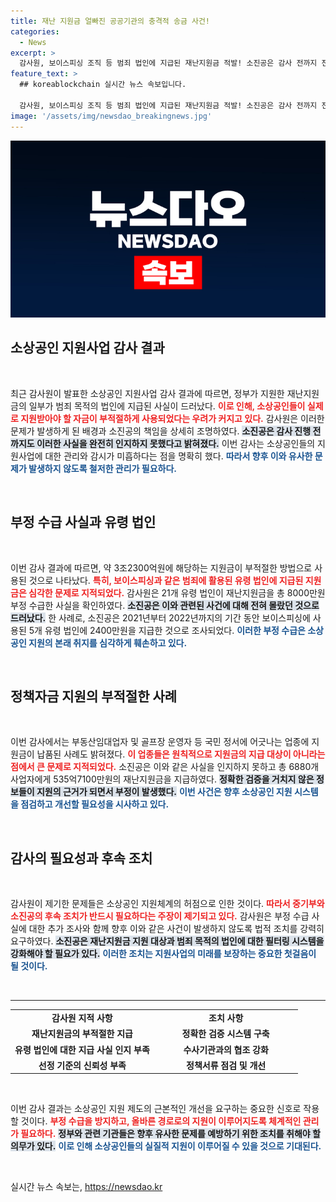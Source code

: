 ```yaml
---
title: 재난 지원금 얼빠진 공공기관의 충격적 송금 사건!
categories:
  - News
excerpt: >
  감사원, 보이스피싱 조직 등 범죄 법인에 지급된 재난지원금 적발! 소진공은 감사 전까지 전혀 몰랐다. 코로나 지원금의 불법 유출이 드러나면서, 정부의 사후 관리 대책이 필요하다는 지적이 이어진다.
feature_text: >
  ## koreablockchain 실시간 뉴스 속보입니다.

  감사원, 보이스피싱 조직 등 범죄 법인에 지급된 재난지원금 적발! 소진공은 감사 전까지 전혀 몰랐다. 코로나 지원금의 불법 유출이 드러나면서, 정부의 사후 관리 대책이 필요하다는 지적이 이어진다.
image: '/assets/img/newsdao_breakingnews.jpg'
---
```


<p><img src="/assets/img/newsdao_breakingnews.jpg" alt="koreablockchain 속보" /></p>

<h2 data-ke-size="size26">소상공인 지원사업 감사 결과</h2>

<p data-ke-size="size16">&nbsp;</p>

<p data-ke-size="size16">최근 감사원이 발표한 소상공인 지원사업 감사 결과에 따르면, 정부가 지원한 재난지원금의 일부가 범죄 목적의 법인에 지급된 사실이 드러났다. <b><span style="color: #ee2323;">이로 인해, 소상공인들이 실제로 지원받아야 할 자금이 부적절하게 사용되었다는 우려가 커지고 있다.</span></b> 감사원은 이러한 문제가 발생하게 된 배경과 소진공의 책임을 상세히 조명하였다. <b><span style="background-color: #21538527;">소진공은 감사 진행 전까지도 이러한 사실을 완전히 인지하지 못했다고 밝혀졌다.</span></b> 이번 감사는 소상공인들의 지원사업에 대한 관리와 감시가 미흡하다는 점을 명확히 했다. <b><span style="color: #1a5490;">따라서 향후 이와 유사한 문제가 발생하지 않도록 철저한 관리가 필요하다.</span></b></p>

<p data-ke-size="size16">&nbsp;</p>

<h2 data-ke-size="size26">부정 수급 사실과 유령 법인</h2>

<p data-ke-size="size16">&nbsp;</p>

<p data-ke-size="size16">이번 감사 결과에 따르면, 약 3조2300억원에 해당하는 지원금이 부적절한 방법으로 사용된 것으로 나타났다. <b><span style="color: #ee2323;">특히, 보이스피싱과 같은 범죄에 활용된 유령 법인에 지급된 지원금은 심각한 문제로 지적되었다.</span></b> 감사원은 21개 유령 법인이 재난지원금을 총 8000만원 부정 수급한 사실을 확인하였다. <b><span style="background-color: #21538527;">소진공은 이와 관련된 사건에 대해 전혀 몰랐던 것으로 드러났다.</span></b> 한 사례로, 소진공은 2021년부터 2022년까지의 기간 동안 보이스피싱에 사용된 5개 유령 법인에 2400만원을 지급한 것으로 조사되었다. <b><span style="color: #1a5490;">이러한 부정 수급은 소상공인 지원의 본래 취지를 심각하게 훼손하고 있다.</span></b></p>

<p data-ke-size="size16">&nbsp;</p>

<h2 data-ke-size="size26">정책자금 지원의 부적절한 사례</h2>

<p data-ke-size="size16">&nbsp;</p>

<p data-ke-size="size16">이번 감사에서는 부동산임대업자 및 골프장 운영자 등 국민 정서에 어긋나는 업종에 지원금이 납품된 사례도 밝혀졌다. <b><span style="color: #ee2323;">이 업종들은 원칙적으로 지원금의 지급 대상이 아니라는 점에서 큰 문제로 지적되었다.</span></b> 소진공은 이와 같은 사실을 인지하지 못하고 총 6880개 사업자에게 535억7100만원의 재난지원금을 지급하였다. <b><span style="background-color: #21538527;">정확한 검증을 거치지 않은 정보들이 지원의 근거가 되면서 부정이 발생했다.</span></b> <b><span style="color: #1a5490;">이번 사건은 향후 소상공인 지원 시스템을 점검하고 개선할 필요성을 시사하고 있다.</span></b></p>

<p data-ke-size="size16">&nbsp;</p>

<h2 data-ke-size="size26">감사의 필요성과 후속 조치</h2>

<p data-ke-size="size16">&nbsp;</p>

<p data-ke-size="size16">감사원이 제기한 문제들은 소상공인 지원체계의 허점으로 인한 것이다. <b><span style="color: #ee2323;">따라서 중기부와 소진공의 후속 조치가 반드시 필요하다는 주장이 제기되고 있다.</span></b> 감사원은 부정 수급 사실에 대한 추가 조사와 함께 향후 이와 같은 사건이 발생하지 않도록 법적 조치를 강력히 요구하였다. <b><span style="background-color: #21538527;">소진공은 재난지원금 지원 대상과 범죄 목적의 법인에 대한 필터링 시스템을 강화해야 할 필요가 있다.</span></b> <b><span style="color: #1a5490;">이러한 조치는 지원사업의 미래를 보장하는 중요한 첫걸음이 될 것이다.</span></b></p>

<p data-ke-size="size16">&nbsp;</p>

<hr>

<table style="width:100%; border-collapse:collapse; table-layout:fixed;">
    <colgroup>
        <col style="width:50%;"><col style="width:50%;">
    </colgroup>
    <tbody>
        <tr>
            <td style="text-align: center; height: 17px;"><b>감사원 지적 사항</b></td>
            <td style="text-align: center; height: 17px;"><b>조치 사항</b></td>
        </tr>
        <tr>
            <td style="text-align: center; height: 17px;"><b>재난지원금의 부적절한 지급</b></td>
            <td style="text-align: center; height: 17px;"><b>정확한 검증 시스템 구축</b></td>
        </tr>
        <tr>
            <td style="text-align: center; height: 17px;"><b>유령 법인에 대한 지급 사실 인지 부족</b></td>
            <td style="text-align: center; height: 17px;"><b>수사기관과의 협조 강화</b></td>
        </tr>
        <tr>
            <td style="text-align: center; height: 17px;"><b>선정 기준의 신뢰성 부족</b></td>
            <td style="text-align: center; height: 17px;"><b>정책서류 점검 및 개선</b></td>
        </tr>
    </tbody>
</table>

<p data-ke-size="size16">&nbsp;</p>

<p data-ke-size="size16">이번 감사 결과는 소상공인 지원 제도의 근본적인 개선을 요구하는 중요한 신호로 작용할 것이다. <b><span style="color: #ee2323;">부정 수급을 방지하고, 올바른 경로로의 지원이 이루어지도록 체계적인 관리가 필요하다.</span></b> <b><span style="background-color: #21538527;">정부와 관련 기관들은 향후 유사한 문제를 예방하기 위한 조치를 취해야 할 의무가 있다.</span></b> <b><span style="color: #1a5490;">이로 인해 소상공인들의 실질적 지원이 이루어질 수 있을 것으로 기대된다.</span></b></p>

<p data-ke-size="size16">&nbsp;</p>
실시간 뉴스 속보는, <a href="https://newsdao.kr" rel="dofollow">https://newsdao.kr</a>


